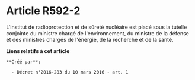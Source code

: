 # Article R592-2

L'Institut de radioprotection et de sûreté nucléaire est placé sous la tutelle conjointe du ministre chargé de
l'environnement, du ministre de la défense et des ministres chargés de l'énergie, de la recherche et de la santé.

**Liens relatifs à cet article**

	**Créé par**:

	  - Décret n°2016-283 du 10 mars 2016 - art. 1
